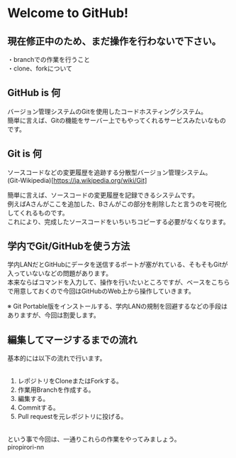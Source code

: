 # Welcome to GitHub!
## 現在修正中のため、まだ操作を行わないで下さい。
・branchでの作業を行うこと  
・clone、forkについて  
## GitHub is 何
バージョン管理システムのGitを使用したコードホスティングシステム。  
簡単に言えば、Gitの機能をサーバー上でもやってくれるサービスみたいなものです。
## Git is 何
ソースコードなどの変更履歴を追跡する分散型バージョン管理システム。  
(Git-Wikipedia)[https://ja.wikipedia.org/wiki/Git]
  
  
簡単に言えば、ソースコードの変更履歴を記録できるシステムです。  
例えばAさんがここを追加した、Bさんがこの部分を削除したと言うのを可視化してくれるものです。  
これにより、完成したソースコードをいちいちコピーする必要がなくなります。
## 学内でGit/GitHubを使う方法
学内LANだとGitHubにデータを送信するポートが塞がれている、そもそもGitが入っていないなどの問題があります。  
本来ならばコマンドを入力して、操作を行いたいところですが、ベースをこちらで用意しておくので今回はGitHubのWeb上から操作していきます。  
  
※ Git Portable版をインストールする、学内LANの規制を回避するなどの手段はありますが、今回は割愛します。  
## 編集してマージするまでの流れ
基本的には以下の流れで行います。  
<br />
1. レポジトリをCloneまたはForkする。  
2. 作業用Branchを作成する。  
3. 編集する。  
4. Commitする。  
5. Pull requestを元レポジトリに投げる。  
<br />
という事で今回は、一通りこれらの作業をやってみましょう。  
<br />
piropirori-nn
